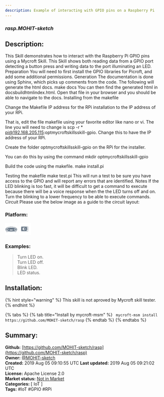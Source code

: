 ```yaml
---
description: Example of interacting with GPIO pins on a Raspberry Pi
---
```


### _rasp.MOHIT-sketch_  
## Description:  
This Skill demonstrates how to interact with the Raspberry Pi GPIO pins using a Mycroft Skill. This Skill shows both reading data from a GPIO port detecting a button press and writing data to the port illuminating an LED.
Preparation
You will need to first install the GPIO libraries for Picroft, and add some additional permissions.
Generation
The documentation is done using Sphinx, which picks up comments from the code.  The following will generate the html docs.
make docs
You can then find the generated html in docsbuildhtmlindex.html.  Open that file in your browser and you should be able to navigate to the docs.
Installing from the makefile

Change the Makefile IP address for the RPi installation to the IP address of your RPi.

That is, edit the file makefile using your favorite editor like nano or vi.
The line you will need to change is scp -r * pi@192.168.205.115:optmycroftskillsskill-gpio.
Change this to have the IP address of your RPi.

Create the folder optmycroftskillsskill-gpio on the RPi for the installer.

You can do this by using the command mkdir optmycroftskillsskill-gpio

Build the code using the makefile.  make install.pi

Testing the makefile
make test.pi
This will run a test to be sure you have access to the GPIO and will report any errors that are identified.
Notes
If the LED blinking is too fast, it will be difficult to get a command to execute because there will be a voice response when the the LED turns off and on. Turn the blinking to a lower frequency to be able to execute commands.
Circuit
Please use the below image as a guide to the circuit layout:
  
  
### Platform:  
 ![Mark I](../.gitbook/assets/mark-1-icon.png)  ![Picroft](../.gitbook/assets/picroft-icon.png)   
### Examples:  
> Turn LED on.  
> Turn LED off.  
> Blink LED.  
> LED status.  
  
## Installation:  
{% hint style="warning" %}
This skill is not aproved by Mycroft skill tester.
{% endhint %}
    
{% tabs %}
{% tab title="Install by mycroft-msm" %}
``` mycroft-msm install https://github.com/MOHIT-sketch/rasp```
{% endtab %}
  {% endtabs %}
    
## Summary:  
**Github:** [https://github.com/MOHIT-sketch/rasp](https://github.com/MOHIT-sketch/rasp)  
**Owner:** [@MOHIT-sketch](https://github.com/MOHIT-sketch)  
**Created:** 2019 Aug 05 09:10:55 UTC  **Last updated:** 2019 Aug 05 09:21:02 UTC  
**License:** Apache License 2.0  
**Market status:** [Not in Market](https://market.mycroft.ai/skill/)  
**Categories:** [ IoT ]   
**Tags:** \#IoT \#GPIO \#RPi   
